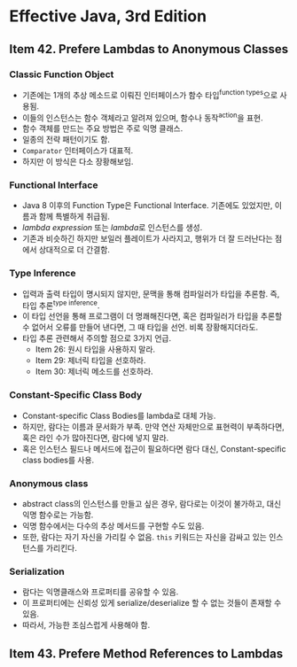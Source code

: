 # Effective Java, 3rd Edition

## Item 42. Prefere Lambdas to Anonymous Classes

### Classic Function Object

- 기존에는 1개의 추상 메소드로 이뤄진 인터페이스가 함수 타입<sup>function types</sup>으로 사용됨.
- 이들의 인스턴스는 함수 객체라고 알려져 있으며, 함수나 동작<sup>action</sup>을 표현.
- 함수 객체를 만드는 주요 방법은 주로 익명 클래스.
- 일종의 전략 패턴이기도 함.
- `Comparator` 인터페이스가 대표적.
- 하지만 이 방식은 다소 장황해보임.

### Functional Interface

- Java 8 이후의 Function Type은 Functional Interface. 기존에도 있었지만, 이름과 함께 특별하게 취급됨.
- *lambda expression* 또는 *lambda*로 인스턴스를 생성.
- 기존과 비슷하긴 하지만 보일러 플레이트가 사라지고, 행위가 더 잘 드러난다는 점에서 상대적으로 더 간결함.

### Type Inference

- 입력과 출력 타입이 명시되지 않지만, 문맥을 통해 컴파일러가 타입을 추론함. 즉, 타입 추론<sup>type inference</sup>.
- 이 타입 선언을 통해 프로그램이 더 명쾌해진다면, 혹은 컴파일러가 타입을 추론할 수 없어서 오류를 만들어 낸다면, 그 때 타입을 선언. 비록 장황해지더라도.
- 타입 추론 관련해서 주의할 점으로 3가지 언급.
  - Item 26: 원시 타입을 사용하지 말라.
  - Item 29: 제너릭 타입을 선호하라.
  - Item 30: 제너릭 메소드를 선호하라.

### Constant-Specific Class Body

- Constant-specific Class Bodies를 lambda로 대체 가능.
- 하지만, 람다는 이름과 문서화가 부족. 만약 연산 자체만으로 표현력이 부족하다면, 혹은 라인 수가 많아진다면, 람다에 넣지 말라.
- 혹은 인스턴스 필드나 메서드에 접근이 필요하다면 람다 대신, Constant-specific class bodies를 사용.

### Anonymous class

- abstract class의 인스턴스를 만들고 싶은 경우, 람다로는 이것이 불가하고, 대신 익명 함수로는 가능함.
- 익명 함수에서는 다수의 추상 메서드를 구현할 수도 있음.
- 또한, 람다는 자기 자신을 가리킬 수 없음. `this` 키워드는 자신을 감싸고 있는 인스턴스를 가리킨다.

### Serialization

- 람다는 익명클래스와 프로퍼티를 공유할 수 있음.
- 이 프로퍼티에는 신뢰성 있게 serialize/deserialize 할 수 없는 것들이 존재할 수 있음.
- 따라서, 가능한 조심스럽게 사용해야 함.

## Item 43. Prefere Method References to Lambdas

